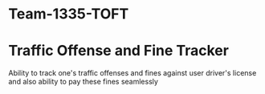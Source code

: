# Team-1335-TOFT
# Traffic Offense and Fine Tracker

Ability to track one's traffic offenses and fines against user driver's license and also ability to pay these fines seamlessly
